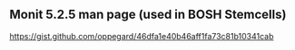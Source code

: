 ## Monit 5.2.5 man page (used in BOSH Stemcells)

https://gist.github.com/oppegard/46dfa1e40b46aff1fa73c81b10341cab

